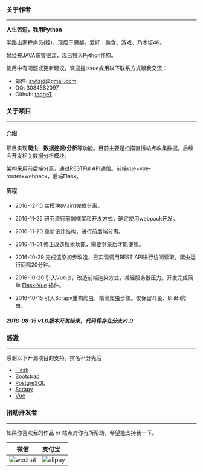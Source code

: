 ### 关于作者
***

**人生苦短，我用Python**

半路出家程序员(猿)，现居于魔都，爱好：美食、游戏、乃木坂46。

曾经被JAVA伤害很深，现已投入Python怀抱。

使用中有问题或更新建议，欢迎提issue或用以下联系方式跟我交流：

* 邮件: zwtzjd@gmail.com
* QQ: 3084582097
* Github: [taogeT](https://github.com/taogeT)

### 关于项目
***

#### 介绍

项目实现**爬虫**、**数据挖掘/分析**等功能。目前主要是扫描直播站点收集数据，后续会开发相关数据分析模块。

架构采用前后端分离，通过RESTFul API通信。前端vue+vue-router+webpack，后端Flask。

#### 历程

* 2016-12-15 主模块(Main)完成分离。

* 2016-11-25 研究流行前端框架和开发方式，确定使用webpack开发。

* 2016-11-20 重新设计结构，进行前后端分离。

* 2016-11-01 修正改造搜索功能，需要登录后才能使用。

* 2016-10-29 完成渲染初步改造，已实现调用REST API进行访问读取。爬虫运行间隔20分钟。

* 2016-10-20 引入Vue.js，改造前端渲染方式，减轻服务器压力。开发完成简单 [Flask-Vue](https://github.com/taogeT/flask-vue) 插件。

* 2016-10-15 引入Scrapy重构爬虫，精简爬虫步骤。仅保留斗鱼、BiliBli爬虫。

##### 2016-08-15 v1.0版本开发结束，代码保存在分支v1.0

### 感激
***

感谢以下开源项目的支持，排名不分先后

* [Flask](http://flask.pocoo.org/) 
* [Bootstrap](http://www.bootstrap.com/)
* [PostgreSQL](https://www.postgresql.org/)
* [Scrapy](https://scrapy.org/)
* [Vue](https://vuejs.org/)

### 捐助开发者
***

如果你喜欢我的作品 or 站点对你有所帮助，希望能支持我一下。

| 微信 | 支付宝 |
| ---- | :------|
| ![wechat](http://ww4.sinaimg.cn/large/77ef2ab1gw1f2ne2zgy4zj20bt0bqq4s.jpg) | ![alipay](http://ww3.sinaimg.cn/mw690/77ef2ab1gw1f2ne2zc10cj209a09bdgz.jpg) |
